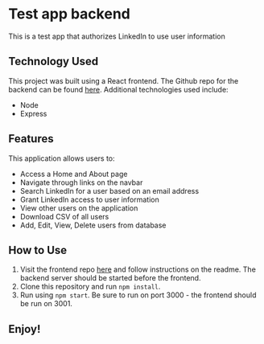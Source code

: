 # Test app backend

This is a test app that authorizes LinkedIn to use user information

## Technology Used
This project was built using a React frontend. The Github repo for the backend can be found [here](https://github.com/danasevcik/linkedin-oauth). Additional technologies used include:
* Node
* Express

## Features
This application allows users to:
* Access a Home and About page
* Navigate through links on the navbar
* Search LinkedIn for a user based on an email address
* Grant LinkedIn access to user information
* View other users on the application
* Download CSV of all users
* Add, Edit, View, Delete users from database

## How to Use
1. Visit the frontend repo [here](https://github.com/danasevcik/linkedin-oauth) and follow instructions on the readme. The backend server should be started before the frontend.
2. Clone this repository and run ```npm install```.
3. Run using ```npm start```. Be sure to run on port 3000 - the frontend should be run on 3001.

## Enjoy!
